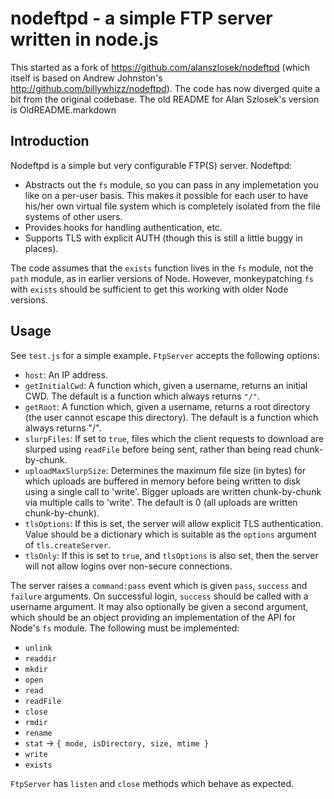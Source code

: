 nodeftpd - a simple FTP server written in node.js
====

This started as a fork of https://github.com/alanszlosek/nodeftpd
(which itself is based on Andrew Johnston's http://github.com/billywhizz/nodeftpd).
The code has now diverged quite a bit from the original codebase.
The old README for Alan Szlosek's version is OldREADME.markdown

Introduction
----

Nodeftpd is a simple but very configurable FTP(S) server. Nodeftpd:

* Abstracts out the `fs` module, so you can pass in any implemetation
  you like on a per-user basis. This makes it possible for each user to have
  his/her own virtual file system which is completely isolated from the file
  systems of other users.
* Provides hooks for handling authentication, etc.
* Supports TLS with explicit AUTH (though this is still a little buggy in places).

The code assumes that the `exists` function lives in the `fs` module, not the
`path` module, as in earlier versions of Node. However, monkeypatching `fs`
with `exists` should be sufficient to get this working with older Node versions.

Usage
----

See `test.js` for a simple example. `FtpServer` accepts the following options:

* `host`: An IP address.
* `getInitialCwd`: A function which, given a username, returns an initial CWD.
  The default is a function which always returns `"/"`.
* `getRoot`: A function which, given a username, returns a root directory (the
  user cannot escape this directory). The default is a function which always
  returns "/".
* `slurpFiles`: If set to `true`, files which the client requests to download
   are slurped using `readFile` before being sent, rather than being read
   chunk-by-chunk.
* `uploadMaxSlurpSize`: Determines the maximum file size (in bytes) for
  which uploads are buffered in memory before being written to disk using
  a single call to 'write'. Bigger uploads are written chunk-by-chunk via
  multiple calls to 'write'. The default is 0 (all uploads are written chunk-by-chunk).
* `tlsOptions`: If this is set, the server will allow explicit TLS authentication.
  Value should be a dictionary which is suitable as the `options` argument of
  `tls.createServer`.
* `tlsOnly`: If this is set to `true`, and `tlsOptions` is also set, then the
  server will not allow logins over non-secure connections.

The server raises a `command:pass` event which is given `pass`, `success` and
`failure` arguments. On successful login, `success` should be called with a
username argument. It may also optionally be given a second argument, which
should be an object providing an implementation of the API for Node's `fs`
module. The following must be implemented:

* `unlink`
* `readdir`
* `mkdir`
* `open`
* `read`
* `readFile`
* `close`
* `rmdir`
* `rename`
* `stat` → `{ mode, isDirectory, size, mtime }`
* `write`
* `exists`

`FtpServer` has `listen` and `close` methods which behave as expected.